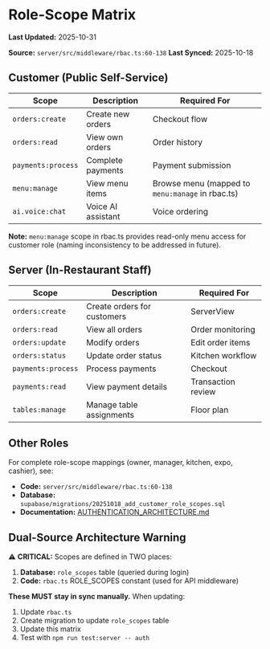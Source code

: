 # Role-Scope Matrix

**Last Updated:** 2025-10-31

**Source:** `server/src/middleware/rbac.ts:60-138`
**Last Synced:** 2025-10-18

## Customer (Public Self-Service)

| Scope | Description | Required For |
|-------|-------------|--------------|
| `orders:create` | Create new orders | Checkout flow |
| `orders:read` | View own orders | Order history |
| `payments:process` | Complete payments | Payment submission |
| `menu:manage` | View menu items | Browse menu (mapped to `menu:manage` in rbac.ts) |
| `ai.voice:chat` | Voice AI assistant | Voice ordering |

**Note:** `menu:manage` scope in rbac.ts provides read-only menu access for customer role (naming inconsistency to be addressed in future).

## Server (In-Restaurant Staff)

| Scope | Description | Required For |
|-------|-------------|--------------|
| `orders:create` | Create orders for customers | ServerView |
| `orders:read` | View all orders | Order monitoring |
| `orders:update` | Modify orders | Edit order items |
| `orders:status` | Update order status | Kitchen workflow |
| `payments:process` | Process payments | Checkout |
| `payments:read` | View payment details | Transaction review |
| `tables:manage` | Manage table assignments | Floor plan |

## Other Roles

For complete role-scope mappings (owner, manager, kitchen, expo, cashier), see:
- **Code:** `server/src/middleware/rbac.ts:60-138`
- **Database:** `supabase/migrations/20251018_add_customer_role_scopes.sql`
- **Documentation:** [AUTHENTICATION_ARCHITECTURE.md](../AUTHENTICATION_ARCHITECTURE.md)

## Dual-Source Architecture Warning

⚠️ **CRITICAL:** Scopes are defined in TWO places:
1. **Database:** `role_scopes` table (queried during login)
2. **Code:** `rbac.ts` ROLE_SCOPES constant (used for API middleware)

**These MUST stay in sync manually.** When updating:
1. Update `rbac.ts`
2. Create migration to update `role_scopes` table
3. Update this matrix
4. Test with `npm run test:server -- auth`
